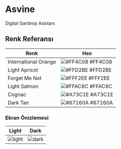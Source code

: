 
# Asvine

Digital Gardırop Asistanı
## Renk Referansı

| Renk             | Hex                                                                |
| ----------------- | ------------------------------------------------------------------ |
| International Orange | ![#FF4C08](https://via.placeholder.com/60/FF4C08?text=+) #FF4C08 |
| Light Apricot | ![#FFD2BE](https://via.placeholder.com/60/FFD2BE?text=+) #FFD2BE |
| Forget Me Not | ![#FFF2EE](https://via.placeholder.com/60/FFF2EE?text=+) #FFF2EE |
| Light Salmon | ![#FFAC8C](https://via.placeholder.com/60/FFAC8C?text=+) #FFAC8C | 
| Cognac | ![#A73C1E](https://via.placeholder.com/60/A73C1E?text=+) #A73C1E | 
| Dark Tan | ![#67160A](https://via.placeholder.com/60/67160A?text=+) #67160A | 

### Ekran Önizlemesi

| Light             | Dark                                                                |
| ----------------- | ------------------------------------------------------------------ |
| ![light](https://user-images.githubusercontent.com/56636365/193236789-350f2102-fb17-406e-bfe6-1336a3072d5d.png) | ![dark](https://user-images.githubusercontent.com/56636365/193237451-f7ef5407-6674-4211-b4cb-e4283e974adf.png) |
  
